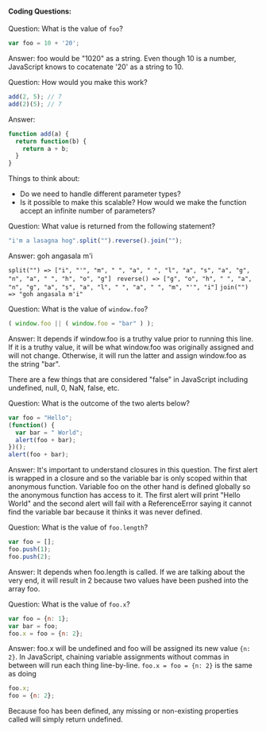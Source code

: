 #### Coding Questions:

Question: What is the value of `foo`?

```javascript
var foo = 10 + '20';
```

Answer: foo would be "1020" as a string. Even though 10 is a number, JavaScript knows to cocatenate '20' as a string to 10.

Question: How would you make this work?

```javascript
add(2, 5); // 7
add(2)(5); // 7
```

Answer: 
```javascript
function add(a) {
  return function(b) {
    return a + b;
  }
}
```

Things to think about:
 
* Do we need to handle different parameter types? 
* Is it possible to make this scalable? How would we make the function accept an infinite number of parameters? 

Question: What value is returned from the following statement?

```javascript
"i'm a lasagna hog".split("").reverse().join("");
```

Answer:
goh angasala m'i


`split("") => ["i", "'", "m", " ", "a", " ", "l", "a", "s", "a", "g", "n", "a", " ", "h", "o", "g"] `
`reverse() => ["g", "o", "h", " ", "a", "n", "g", "a", "s", "a", "l", " ", "a", " ", "m", "'", "i"]`
`join("") => "goh angasala m'i"`

Question: What is the value of `window.foo`?

```javascript
( window.foo || ( window.foo = "bar" ) );
```

Answer:
It depends if window.foo is a truthy value prior to running this line. If it is a truthy value, it will be what window.foo was originally assigned and will not change. Otherwise, it will run the latter and assign window.foo as the string "bar".

There are a few things that are considered "false" in JavaScript including undefined, null, 0, NaN, false, etc.

Question: What is the outcome of the two alerts below?

```javascript
var foo = "Hello";
(function() {
  var bar = " World";
  alert(foo + bar);
})();
alert(foo + bar);
```
Answer:
It's important to understand closures in this question. The first alert is wrapped in a closure and so the variable bar is only scoped within that anonymous function. Variable foo on the other hand is defined globally so the anonymous function has access to it. The first alert will print "Hello World" and the second alert will fail with a ReferenceError saying it cannot find the variable bar because it thinks it was never defined.

Question: What is the value of `foo.length`?

```javascript
var foo = [];
foo.push(1);
foo.push(2);
```

Answer:
It depends when foo.length is called. If we are talking about the very end, it will result in 2 because two values have been pushed into the array foo. 

Question: What is the value of `foo.x`?

```javascript
var foo = {n: 1};
var bar = foo;
foo.x = foo = {n: 2};
```

Answer:
foo.x will be undefined and foo will be assigned its new value `{n: 2}`. In JavaScript, chaining variable assignments without commas in between will run each thing line-by-line. `foo.x = foo = {n: 2}` is the same as doing

```javascript
foo.x;
foo = {n: 2};
```
Because foo has been defined, any missing or non-existing properties called will simply return undefined.
